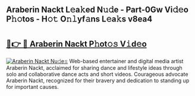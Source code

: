 ## Araberin Nackt L𝚎a𝚔ed N𝚞𝚍e - Part-0Gw Vi𝚍𝚎o P𝚑𝚘tos - H𝚘𝚝 O𝚗𝚕yf𝚊ns L𝚎a𝚔s v8ea4

# <h2><a href="http://kf3i8w.oniu.top/?m=Araberin+Nackt">🔗👉 🔴 Araberin Nackt P𝚑ot𝚘𝚜 V𝚒d𝚎o</a></h2>

[![Araberin Nackt Nu𝚍e𝚜](https://i.imgur.com/0qMVB7G.gif)](http://kf3i8w.oniu.top/?m=Araberin+Nackt)
Web-based entertainer and digital media artist Araberin Nackt, acclaimed for sharing dance and lifestyle ideas through solo and collaborative dance acts and short videos. Courageous advocate Araberin Nackt, recognized for their bravery and dedication to standing up for important causes.  

